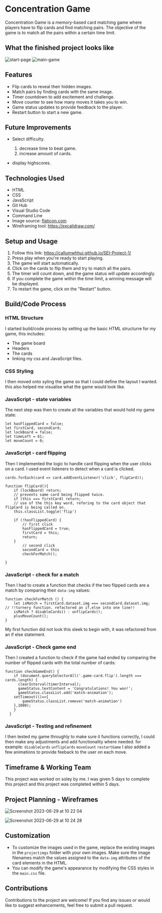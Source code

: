# Concentration Game

Concentration Game is a memory-based card matching game where players have to flip cards and find matching pairs. The objective of the game is to match all the pairs within a certain time limit.

## What the finished project looks like
<img src="projectimgs/start-page.png" alt= "start-page">
<img src="projectimgs/main-img.png" alt= "main-game">

## Features

- Flip cards to reveal their hidden images.
- Match pairs by finding cards with the same image.
- Timer countdown to add excitement and challenge.
- Move counter to see how many moves it takes you to win.
- Game status updates to provide feedback to the player.
- Restart button to start a new game.

## Future Improvements 

- Select difficulty.
  1. decrease time to beat game.
  2. increase amount of cards.
  
- display highscores. 

## Technologies Used

- HTML
- CSS
- JavaScript
- Git Hub
- Visual Studio Code 
- Command Line
- Image source: [flaticon.com ](https://www.flaticon.com/)
- Wireframing tool: https://excalidraw.com/ 

## Setup and Usage

1. Follow this link: https://callumwhhui.github.io/SEI-Project-1/
3. Press play when you're ready to start playing.
4. The game will start automatically.
5. Click on the cards to flip them and try to match all the pairs.
6. The timer will count down, and the game status will update accordingly.
7. If you complete the game within the time limit, a winning message will be displayed.
8. To restart the game, click on the "Restart" button.

## Build/Code Process
### HTML Structure 
I  started build/code process by setting up the basic HTML structurre for my game, this includes:
- The game board 
- Headers 
- The cards
- linking my css and JavaScript files.

### CSS Styling 
I then moved onto syling the game so that I could define the layout I wanted. this also helped me visualise what the game would look like. 

### JavaScript - state variables 
The next step was then to create all the variables that would hold my game state:
```
let hasFlippedCard = false;
let firstCard, secondCard;
let lockBoard = false;
let timeLeft = 61;
let moveCount = 0;
```
### JavaScript - card flipping 
Then I implemented the logic to handle card flipping when the user clicks on a card. I used event listeners to detect when a card is clicked. 
```
cards.forEach(card => card.addEventListener('click', flipCard));

function flipCard(){
    if (lockBoard) return;
    // prevents same card being flipped twice. 
    if (this === firstCard) return;
    // use of the this key word, refering to the card object that flipCard is being called on. 
    this.classList.toggle('flip')

    if (!hasFlippedCard) {
        // first click
        hasFlippedCard = true;
        firstCard = this;
        return;
    } 
        // second click 
        secondCard = this
        checkForMatch();  

}
```
### JavaScript - check for a match 
Then I had to create a function that checks if the two flipped cards are a match by comparing their `data-img` values: 
```
function checkForMatch () {
    let isMatch = firstCard.dataset.img === secondCard.dataset.img;
// !!turnery function. refactored an if,else into one line!!
    isMatch ? disableCards() : unflipCards();
    plusMoveCount();
}
```
My first function did not look this sleek to begin with, it was refactored from an if else statement. 

### JavaScript - Check game end 
Then I created a function to check if the game had ended by comparing the number of flipped cards with the total number of cards:
```
function checkGameEnd() {
    if (document.querySelectorAll('.game-card.flip').length === cards.length) {
      clearInterval(timerInterval);
      gameStatus.textContent = 'Congratulations! You won!';
      gameStatus.classList.add('match-animation');
    setTimeout(()=>{
        gameStatus.classList.remove('match-animation')
    },1000);
    }
  }
```
### JavaScript - Testing and refinement
I then tested my game throughly to make sure it functions correctly, I could then make any adjustments and add functionality where needed. for example:
`disableCards` `unflipCards` `moveCount` `restartGame` 
I also added a few animations to provide feeback to the user on each move.


## Timeframe & Working Team 

This project was worked on soley by me. I was given 5 days to complete this project and this project was completed within 5 days.

## Project Planning - Wireframes 

![Screenshot 2023-06-29 at 10 22 04](https://github.com/Callumwhhui/SEI-Project-1/assets/130695899/92de422e-896e-4ad0-a727-261043675cca)

![Screenshot 2023-06-29 at 10 24 28](https://github.com/Callumwhhui/SEI-Project-1/assets/130695899/ef206070-6819-43d2-885f-a9ace2158cd8)


## Customization

- To customize the images used in the game, replace the existing images in the `projectimgs` folder with your own images. Make sure the image filenames match the values assigned to the `data-img` attributes of the card elements in the HTML.
- You can modify the game's appearance by modifying the CSS styles in the `main.css` file.

## Contributions

Contributions to the project are welcome! If you find any issues or would like to suggest enhancements, feel free to submit a pull request.
